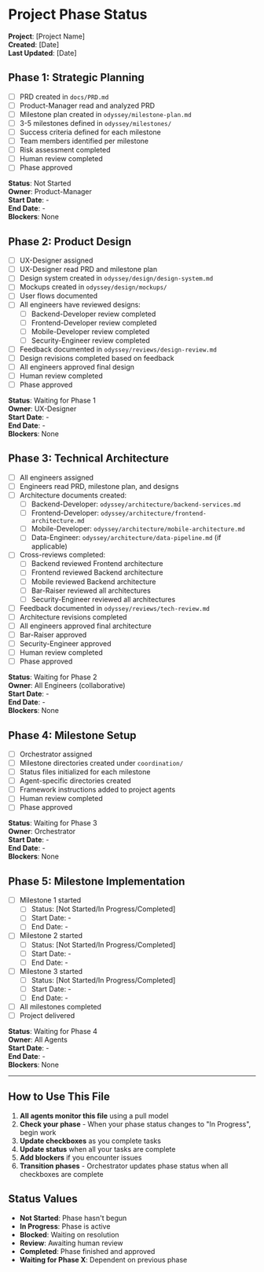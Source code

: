 # Project Phase Status

**Project**: [Project Name]  
**Created**: [Date]  
**Last Updated**: [Date]

## Phase 1: Strategic Planning
- [ ] PRD created in `docs/PRD.md`
- [ ] Product-Manager read and analyzed PRD
- [ ] Milestone plan created in `odyssey/milestone-plan.md`
- [ ] 3-5 milestones defined in `odyssey/milestones/`
- [ ] Success criteria defined for each milestone
- [ ] Team members identified per milestone
- [ ] Risk assessment completed
- [ ] Human review completed
- [ ] Phase approved

**Status**: Not Started  
**Owner**: Product-Manager  
**Start Date**: -  
**End Date**: -  
**Blockers**: None

## Phase 2: Product Design
- [ ] UX-Designer assigned
- [ ] UX-Designer read PRD and milestone plan
- [ ] Design system created in `odyssey/design/design-system.md`
- [ ] Mockups created in `odyssey/design/mockups/`
- [ ] User flows documented
- [ ] All engineers have reviewed designs:
  - [ ] Backend-Developer review completed
  - [ ] Frontend-Developer review completed
  - [ ] Mobile-Developer review completed
  - [ ] Security-Engineer review completed
- [ ] Feedback documented in `odyssey/reviews/design-review.md`
- [ ] Design revisions completed based on feedback
- [ ] All engineers approved final design
- [ ] Human review completed
- [ ] Phase approved

**Status**: Waiting for Phase 1  
**Owner**: UX-Designer  
**Start Date**: -  
**End Date**: -  
**Blockers**: None

## Phase 3: Technical Architecture
- [ ] All engineers assigned
- [ ] Engineers read PRD, milestone plan, and designs
- [ ] Architecture documents created:
  - [ ] Backend-Developer: `odyssey/architecture/backend-services.md`
  - [ ] Frontend-Developer: `odyssey/architecture/frontend-architecture.md`
  - [ ] Mobile-Developer: `odyssey/architecture/mobile-architecture.md`
  - [ ] Data-Engineer: `odyssey/architecture/data-pipeline.md` (if applicable)
- [ ] Cross-reviews completed:
  - [ ] Backend reviewed Frontend architecture
  - [ ] Frontend reviewed Backend architecture
  - [ ] Mobile reviewed Backend architecture
  - [ ] Bar-Raiser reviewed all architectures
  - [ ] Security-Engineer reviewed all architectures
- [ ] Feedback documented in `odyssey/reviews/tech-review.md`
- [ ] Architecture revisions completed
- [ ] All engineers approved final architecture
- [ ] Bar-Raiser approved
- [ ] Security-Engineer approved
- [ ] Human review completed
- [ ] Phase approved

**Status**: Waiting for Phase 2  
**Owner**: All Engineers (collaborative)  
**Start Date**: -  
**End Date**: -  
**Blockers**: None

## Phase 4: Milestone Setup
- [ ] Orchestrator assigned
- [ ] Milestone directories created under `coordination/`
- [ ] Status files initialized for each milestone
- [ ] Agent-specific directories created
- [ ] Framework instructions added to project agents
- [ ] Human review completed
- [ ] Phase approved

**Status**: Waiting for Phase 3  
**Owner**: Orchestrator  
**Start Date**: -  
**End Date**: -  
**Blockers**: None

## Phase 5: Milestone Implementation
- [ ] Milestone 1 started
  - [ ] Status: [Not Started/In Progress/Completed]
  - [ ] Start Date: -
  - [ ] End Date: -
- [ ] Milestone 2 started
  - [ ] Status: [Not Started/In Progress/Completed]
  - [ ] Start Date: -
  - [ ] End Date: -
- [ ] Milestone 3 started
  - [ ] Status: [Not Started/In Progress/Completed]
  - [ ] Start Date: -
  - [ ] End Date: -
- [ ] All milestones completed
- [ ] Project delivered

**Status**: Waiting for Phase 4  
**Owner**: All Agents  
**Start Date**: -  
**End Date**: -  
**Blockers**: None

---

## How to Use This File

1. **All agents monitor this file** using a pull model
2. **Check your phase** - When your phase status changes to "In Progress", begin work
3. **Update checkboxes** as you complete tasks
4. **Update status** when all your tasks are complete
5. **Add blockers** if you encounter issues
6. **Transition phases** - Orchestrator updates phase status when all checkboxes are complete

## Status Values
- **Not Started**: Phase hasn't begun
- **In Progress**: Phase is active
- **Blocked**: Waiting on resolution
- **Review**: Awaiting human review
- **Completed**: Phase finished and approved
- **Waiting for Phase X**: Dependent on previous phase